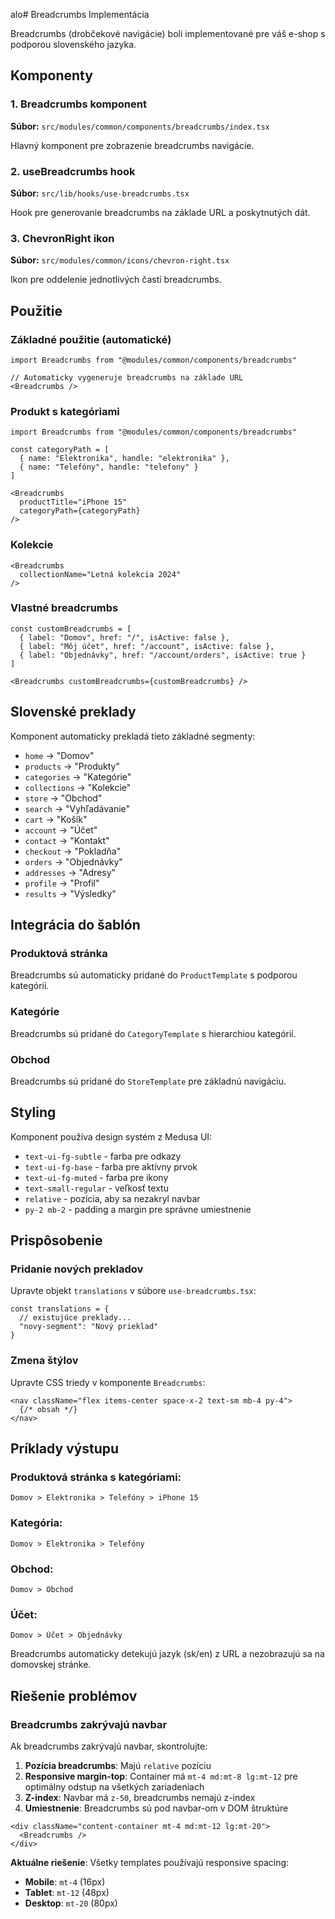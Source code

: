 alo# Breadcrumbs Implementácia

Breadcrumbs (drobčekové navigácie) boli implementované pre váš e-shop s podporou slovenského jazyka.

## Komponenty

### 1. Breadcrumbs komponent
**Súbor:** `src/modules/common/components/breadcrumbs/index.tsx`

Hlavný komponent pre zobrazenie breadcrumbs navigácie.

### 2. useBreadcrumbs hook  
**Súbor:** `src/lib/hooks/use-breadcrumbs.tsx`

Hook pre generovanie breadcrumbs na základe URL a poskytnutých dát.

### 3. ChevronRight ikon
**Súbor:** `src/modules/common/icons/chevron-right.tsx` 

Ikon pre oddelenie jednotlivých častí breadcrumbs.

## Použitie

### Základné použitie (automatické)
```tsx
import Breadcrumbs from "@modules/common/components/breadcrumbs"

// Automaticky vygeneruje breadcrumbs na základe URL
<Breadcrumbs />
```

### Produkt s kategóriami
```tsx
import Breadcrumbs from "@modules/common/components/breadcrumbs"

const categoryPath = [
  { name: "Elektronika", handle: "elektronika" },
  { name: "Telefóny", handle: "telefony" }
]

<Breadcrumbs 
  productTitle="iPhone 15"
  categoryPath={categoryPath}
/>
```

### Kolekcie
```tsx
<Breadcrumbs 
  collectionName="Letná kolekcia 2024" 
/>
```

### Vlastné breadcrumbs
```tsx
const customBreadcrumbs = [
  { label: "Domov", href: "/", isActive: false },
  { label: "Môj účet", href: "/account", isActive: false },
  { label: "Objednávky", href: "/account/orders", isActive: true }
]

<Breadcrumbs customBreadcrumbs={customBreadcrumbs} />
```

## Slovenské preklady

Komponent automaticky prekladá tieto základné segmenty:

- `home` → "Domov"
- `products` → "Produkty"
- `categories` → "Kategórie"
- `collections` → "Kolekcie"
- `store` → "Obchod"
- `search` → "Vyhľadávanie"
- `cart` → "Košík"
- `account` → "Účet"
- `contact` → "Kontakt"
- `checkout` → "Pokladňa"
- `orders` → "Objednávky"
- `addresses` → "Adresy"
- `profile` → "Profil"
- `results` → "Výsledky"

## Integrácia do šablón

### Produktová stránka
Breadcrumbs sú automaticky pridané do `ProductTemplate` s podporou kategórií.

### Kategórie
Breadcrumbs sú pridané do `CategoryTemplate` s hierarchiou kategórií.

### Obchod
Breadcrumbs sú pridané do `StoreTemplate` pre základnú navigáciu.

## Styling

Komponent používa design systém z Medusa UI:
- `text-ui-fg-subtle` - farba pre odkazy
- `text-ui-fg-base` - farba pre aktívny prvok  
- `text-ui-fg-muted` - farba pre ikony
- `text-small-regular` - veľkosť textu
- `relative` - pozícia, aby sa nezakryl navbar
- `py-2 mb-2` - padding a margin pre správne umiestnenie

## Prispôsobenie

### Pridanie nových prekladov
Upravte objekt `translations` v súbore `use-breadcrumbs.tsx`:

```tsx
const translations = {
  // existujúce preklady...
  "novy-segment": "Nový prieklad"
}
```

### Zmena štýlov
Upravte CSS triedy v komponente `Breadcrumbs`:

```tsx
<nav className="flex items-center space-x-2 text-sm mb-4 py-4">
  {/* obsah */}
</nav>
```

## Príklady výstupu

### Produktová stránka s kategóriami:
```
Domov > Elektronika > Telefóny > iPhone 15
```

### Kategória:
```
Domov > Elektronika > Telefóny
```

### Obchod:
```
Domov > Obchod
```

### Účet:
```
Domov > Účet > Objednávky
```

Breadcrumbs automaticky detekujú jazyk (sk/en) z URL a nezobrazujú sa na domovskej stránke.

## Riešenie problémov

### Breadcrumbs zakrývajú navbar
Ak breadcrumbs zakrývajú navbar, skontrolujte:

1. **Pozícia breadcrumbs**: Majú `relative` pozíciu
2. **Responsive margin-top**: Container má `mt-4 md:mt-8 lg:mt-12` pre optimálny odstup na všetkých zariadeniach
3. **Z-index**: Navbar má `z-50`, breadcrumbs nemajú z-index
4. **Umiestnenie**: Breadcrumbs sú pod navbar-om v DOM štruktúre

```tsx
<div className="content-container mt-4 md:mt-12 lg:mt-20">
  <Breadcrumbs />
</div>
```

**Aktuálne riešenie**: Všetky templates používajú responsive spacing:
- **Mobile**: `mt-4` (16px)
- **Tablet**: `mt-12` (48px) 
- **Desktop**: `mt-20` (80px) 